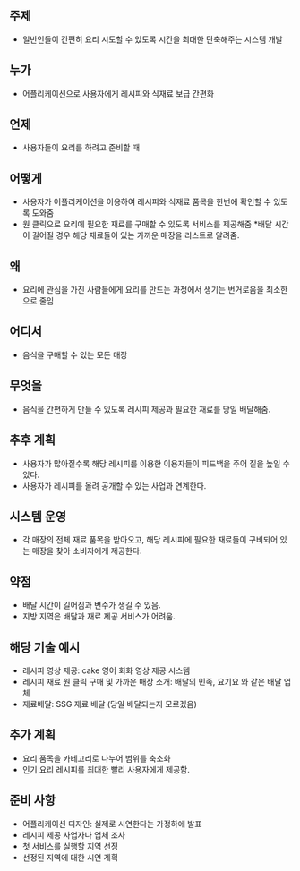 ## 주제
* 일반인들이 간편히 요리 시도할 수 있도록 시간을 최대한 단축해주는 시스템 개발

## 누가
* 어플리케이션으로 사용자에게 레시피와 식재료 보급 간편화

## 언제
* 사용자들이 요리를 하려고 준비할 때

## 어떻게
* 사용자가 어플리케이션을 이용하여 레시피와 식재료 품목을 한번에 확인할 수 있도록 도와줌
* 원 클릭으로 요리에 필요한 재료를 구매할 수 있도록 서비스를 제공해줌
*배달 시간이 길어질 경우 해당 재료들이 있는 가까운 매장을 리스트로 알려줌.

## 왜
* 요리에 관심을 가진 사람들에게 요리를 만드는 과정에서 생기는 번거로움을 최소한으로 줄임

## 어디서
* 음식을 구매할 수 있는 모든 매장

## 무엇을
* 음식을 간편하게 만들 수 있도록 레시피 제공과 필요한 재료를 당일 배달해줌.

## 추후 계획
* 사용자가 많아질수록 해당 레시피를 이용한 이용자들이 피드백을 주어 질을 높일 수 있다.
* 사용자가 레시피를 올려 공개할 수 있는 사업과 연계한다.

## 시스템 운영
* 각 매장의 전체 재료 품목을 받아오고, 해당 레시피에 필요한 재료들이 구비되어 있는 
매장을 찾아 소비자에게 제공한다.

## 약점
* 배달 시간이 길어짐과 변수가 생길 수 있음.
* 지방 지역은 배달과 재료 제공 서비스가 어려움.

## 해당 기술 예시
* 레시피 영상 제공: cake 영어 회화 영상 제공 시스템
* 레시피 재료 원 클릭 구매 및 가까운 매장 소개: 배달의 민족, 요기요 와 같은 배달 업체
* 재료배달: SSG 재료 배달 (당일 배달되는지 모르겠음)

## 추가 계획
* 요리 품목을 카테고리로 나누어 범위를 축소화
* 인기 요리 레시피를 최대한 빨리 사용자에게 제공함.

## 준비 사항
* 어플리케이션 디자인: 실제로 시연한다는 가정하에 발표
* 레시피 제공 사업자나 업체 조사
* 첫 서비스를 실행할 지역 선정
* 선정된 지역에 대한 시연 계획
